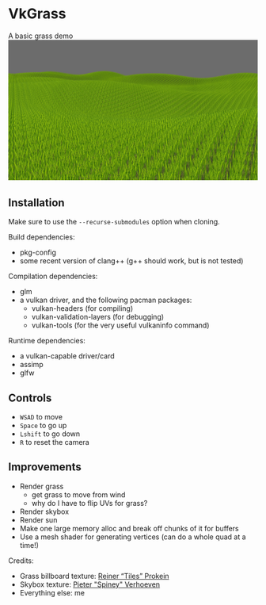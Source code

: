 # VkGrass
A basic grass demo
![screenshot](VkGrass.jpg)
## Installation
Make sure to use the `--recurse-submodules` option when cloning.

Build dependencies:
 - pkg-config
 - some recent version of clang++ (g++ should work, but is not tested)

Compilation dependencies:
 - glm
 - a vulkan driver, and the following pacman packages:
   - vulkan-headers (for compiling)
   - vulkan-validation-layers (for debugging)
   - vulkan-tools (for the very useful vulkaninfo command)

Runtime dependencies:
 - a vulkan-capable driver/card
 - assimp
 - glfw

## Controls
 - `WSAD` to move
 - `Space` to go up
 - `Lshift` to go down
 - `R` to reset the camera

## Improvements
- Render grass
  - get grass to move from wind
  - why do I have to flip UVs for grass?
- Render skybox
- Render sun
- Make one large memory alloc and break off chunks of it for buffers
- Use a mesh shader for generating vertices (can do a whole quad at a time!)

Credits:
 - Grass billboard texture: [Reiner “Tiles” Prokein](https://www.reinerstilesets.de/graphics/lizenz/)
 - Skybox texture: [Pieter "Spiney" Verhoeven](https://opengameart.org/users/spiney)
 - Everything else: me
